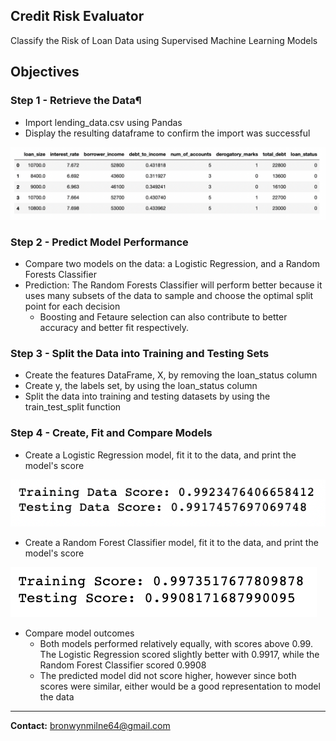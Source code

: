 ## Credit Risk Evaluator

Classify the Risk of Loan Data using Supervised Machine Learning Models

## Objectives

### Step 1 - Retrieve the Data¶

* Import lending_data.csv using Pandas
* Display the resulting dataframe to confirm the import was successful

![](images/df.png)

### Step 2 - Predict Model Performance

* Compare two models on the data: a Logistic Regression, and a Random Forests Classifier
* Prediction: The Random Forests Classifier will perform better because it uses many subsets of the data to sample and choose the optimal split point for each decision
    * Boosting and Fetaure selection can also contribute to better accuracy and better fit respectively.

### Step 3 - Split the Data into Training and Testing Sets

* Create the features DataFrame, X, by removing the loan_status column
* Create y, the labels set, by using the loan_status column
* Split the data into training and testing datasets by using the train_test_split function

### Step 4 - Create, Fit and Compare Models 

* Create a Logistic Regression model, fit it to the data, and print the model's score

![](images/logreg.png)

* Create a Random Forest Classifier model, fit it to the data, and print the model's score

![](images/random_forest.png)

* Compare model outcomes
    * Both models performed relatively equally, with scores above 0.99. The Logistic Regression scored slightly better with 0.9917, while the Random Forest Classifier scored 0.9908
    * The predicted model did not score higher, however since both scores were similar, either would be a good representation to model the data

---------------------------------------------------

<b>Contact:</b> bronwynmilne64@gmail.com
